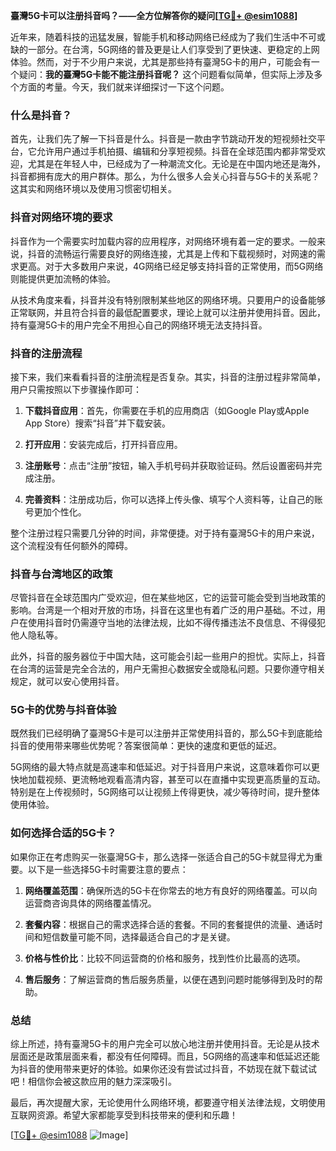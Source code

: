 **臺灣5G卡可以注册抖音吗？——全方位解答你的疑问[[TG💪+ @esim1088](https://t.me/s/esim1088)]**

近年来，随着科技的迅猛发展，智能手机和移动网络已经成为了我们生活中不可或缺的一部分。在台湾，5G网络的普及更是让人们享受到了更快速、更稳定的上网体验。然而，对于不少用户来说，尤其是那些持有臺灣5G卡的用户，可能会有一个疑问：**我的臺灣5G卡能不能注册抖音呢？** 这个问题看似简单，但实际上涉及多个方面的考量。今天，我们就来详细探讨一下这个问题。

### 什么是抖音？

首先，让我们先了解一下抖音是什么。抖音是一款由字节跳动开发的短视频社交平台，它允许用户通过手机拍摄、编辑和分享短视频。抖音在全球范围内都非常受欢迎，尤其是在年轻人中，已经成为了一种潮流文化。无论是在中国内地还是海外，抖音都拥有庞大的用户群体。那么，为什么很多人会关心抖音与5G卡的关系呢？这其实和网络环境以及使用习惯密切相关。

### 抖音对网络环境的要求

抖音作为一个需要实时加载内容的应用程序，对网络环境有着一定的要求。一般来说，抖音的流畅运行需要良好的网络连接，尤其是上传和下载视频时，对网速的需求更高。对于大多数用户来说，4G网络已经足够支持抖音的正常使用，而5G网络则能提供更加流畅的体验。

从技术角度来看，抖音并没有特别限制某些地区的网络环境。只要用户的设备能够正常联网，并且符合抖音的最低配置要求，理论上就可以注册并使用抖音。因此，持有臺灣5G卡的用户完全不用担心自己的网络环境无法支持抖音。

### 抖音的注册流程

接下来，我们来看看抖音的注册流程是否复杂。其实，抖音的注册过程非常简单，用户只需按照以下步骤操作即可：

1. **下载抖音应用**：首先，你需要在手机的应用商店（如Google Play或Apple App Store）搜索“抖音”并下载安装。
   
2. **打开应用**：安装完成后，打开抖音应用。

3. **注册账号**：点击“注册”按钮，输入手机号码并获取验证码。然后设置密码并完成注册。

4. **完善资料**：注册成功后，你可以选择上传头像、填写个人资料等，让自己的账号更加个性化。

整个注册过程只需要几分钟的时间，非常便捷。对于持有臺灣5G卡的用户来说，这个流程没有任何额外的障碍。

### 抖音与台湾地区的政策

尽管抖音在全球范围内广受欢迎，但在某些地区，它的运营可能会受到当地政策的影响。台湾是一个相对开放的市场，抖音在这里也有着广泛的用户基础。不过，用户在使用抖音时仍需遵守当地的法律法规，比如不得传播违法不良信息、不得侵犯他人隐私等。

此外，抖音的服务器位于中国大陆，这可能会引起一些用户的担忧。实际上，抖音在台湾的运营是完全合法的，用户无需担心数据安全或隐私问题。只要你遵守相关规定，就可以安心使用抖音。

### 5G卡的优势与抖音体验

既然我们已经明确了臺灣5G卡是可以注册并正常使用抖音的，那么5G卡到底能给抖音的使用带来哪些优势呢？答案很简单：更快的速度和更低的延迟。

5G网络的最大特点就是高速率和低延迟。对于抖音用户来说，这意味着你可以更快地加载视频、更流畅地观看高清内容，甚至可以在直播中实现更高质量的互动。特别是在上传视频时，5G网络可以让视频上传得更快，减少等待时间，提升整体使用体验。

### 如何选择合适的5G卡？

如果你正在考虑购买一张臺灣5G卡，那么选择一张适合自己的5G卡就显得尤为重要。以下是一些选择5G卡时需要注意的要点：

1. **网络覆盖范围**：确保所选的5G卡在你常去的地方有良好的网络覆盖。可以向运营商咨询具体的网络覆盖情况。

2. **套餐内容**：根据自己的需求选择合适的套餐。不同的套餐提供的流量、通话时间和短信数量可能不同，选择最适合自己的才是关键。

3. **价格与性价比**：比较不同运营商的价格和服务，找到性价比最高的选项。

4. **售后服务**：了解运营商的售后服务质量，以便在遇到问题时能够得到及时的帮助。

### 总结

综上所述，持有臺灣5G卡的用户完全可以放心地注册并使用抖音。无论是从技术层面还是政策层面来看，都没有任何障碍。而且，5G网络的高速率和低延迟还能为抖音的使用带来更好的体验。如果你还没有尝试过抖音，不妨现在就下载试试吧！相信你会被这款应用的魅力深深吸引。

最后，再次提醒大家，无论使用什么网络环境，都要遵守相关法律法规，文明使用互联网资源。希望大家都能享受到科技带来的便利和乐趣！

[[TG💪+ @esim1088](https://t.me/s/esim1088) ![Image](https://i.postimg.cc/4NQfJmqS/Snipaste-2025-05-13-00-14-12.png)]